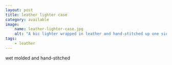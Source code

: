```yaml
---
layout: post
title: leather lighter case
category: available
image: 
    name: leather-lighter-case.jpg
    alt: "A bic lighter wrapped in leather and hand-stitched up one side."
tags:
    - leather
---
```


wet molded and hand-stitched
